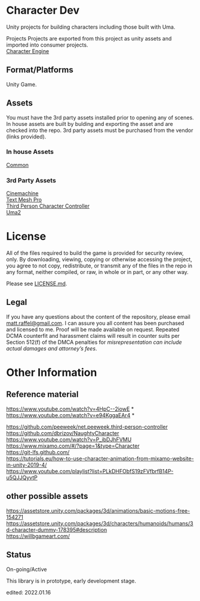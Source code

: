 # Character Dev
Unity projects for building characters including those built with Uma.

Projects
Projects are exported from this project as unity assets and imported into consumer projects.  
[Character Engine](https://github.com/tatmanblue/Unity-Characters/tree/main/CharacterStudio/Assets/Character)  

## Format/Platforms
Unity Game.   

## Assets
You must have the 3rd party assets installed prior to opening any of scenes.   In house assets are built by bulding and exporting the asset and are checked into the repo.
3rd party assets must be purchased from the vendor (links provided).

### In house Assets  
[Common](https://github.com/tatmanblue/UI-Input/tree/main/Assets/Common)  

### 3rd Party Assets 
[Cinemachine](https://docs.unity3d.com/Packages/com.unity.cinemachine@2.6/manual/index.html)  
[Text Mesh Pro](https://docs.unity3d.com/Manual/com.unity.textmeshpro.html)  
[Third Person Character Controller](https://assetstore.unity.com/packages/essentials/starter-assets-third-person-character-controller-196526)  
[Uma2](https://assetstore.unity.com/packages/3d/characters/uma-2-unity-multipurpose-avatar-35611)  


# License
All of the files required to build the game is provided for security review, only.  By downloading, viewing, copying or otherwise accessing the project, you agree to not copy, redistribute, or transmit any of the files in the repo in any format, neither compiled, or raw, in whole or in part, or any other way.

Please see [LICENSE.md](./LICENSE.md).  

## Legal
If you have any questions about the content of the repository, please email [matt.raffel@gmail.com](mailto:matt.raffel@gmail.com). I can assure you all content has been purchased and licensed to me. Proof will be made available on request. Repeated DCMA counterfit and harassment claims will result in counter suits per Section 512(f) of the DMCA penalties for _misrepresentation can include actual damages and attorney’s fees_.


# Other Information
## Reference material
https://www.youtube.com/watch?v=4HpC--2iowE *  
https://www.youtube.com/watch?v=e94KggaEAr4 * 

https://github.com/peeweek/net.peeweek.third-person-controller  
https://github.com/dbrizov/NaughtyCharacter  
https://www.youtube.com/watch?v=P_ibDJhFVMU  
https://www.mixamo.com/#/?page=1&type=Character  
https://git-lfs.github.com/  
https://tutorials.eu/how-to-use-character-animation-from-mixamo-website-in-unity-2019-4/  
https://www.youtube.com/playlist?list=PLkDHFObfS19zFVfbrfB14P-u5QJJQyvtP  


## other possible assets
https://assetstore.unity.com/packages/3d/animations/basic-motions-free-154271  
https://assetstore.unity.com/packages/3d/characters/humanoids/humans/3d-character-dummy-178395#description  
https://willbgameart.com/  

## Status
On-going/Active

This library is in prototype, early development stage.

edited: 2022.01.16

